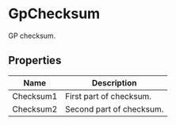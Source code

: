 # GpChecksum

GP checksum.



## Properties

| Name            | Description        |
|-----------------|--------------------|
| Checksum1   |  First part of checksum. 
| Checksum2   |  Second part of checksum. 


